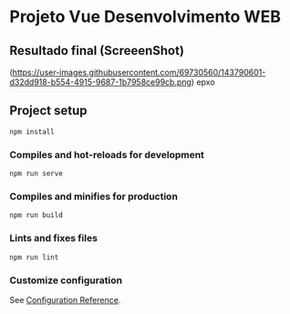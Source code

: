 # Projeto Vue Desenvolvimento WEB

## Resultado final (ScreeenShot)

(https://user-images.githubusercontent.com/69730560/143790601-d32dd918-b554-4915-9687-1b7958ce99cb.png)
epxo

## Project setup
```
npm install
```

### Compiles and hot-reloads for development
```
npm run serve
```

### Compiles and minifies for production
```
npm run build
```

### Lints and fixes files
```
npm run lint
```

### Customize configuration
See [Configuration Reference](https://cli.vuejs.org/config/).
